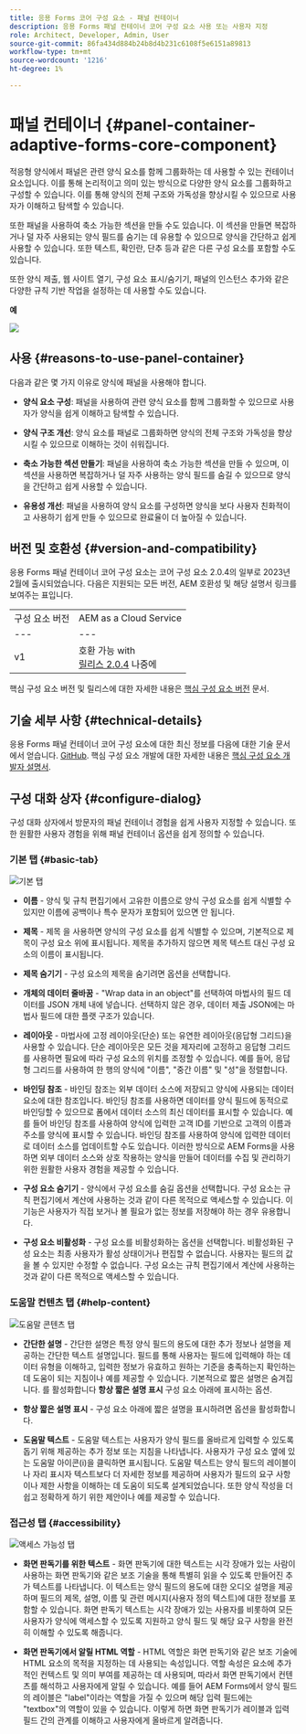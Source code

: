 ```yaml
---
title: 응용 Forms 코어 구성 요소 - 패널 컨테이너
description: 응용 Forms 패널 컨테이너 코어 구성 요소 사용 또는 사용자 지정
role: Architect, Developer, Admin, User
source-git-commit: 86fa434d884b24b8d4b231c6108f5e6151a89813
workflow-type: tm+mt
source-wordcount: '1216'
ht-degree: 1%

---
```



# 패널 컨테이너 {#panel-container-adaptive-forms-core-component}

적응형 양식에서 패널은 관련 양식 요소를 함께 그룹화하는 데 사용할 수 있는 컨테이너 요소입니다. 이를 통해 논리적이고 의미 있는 방식으로 다양한 양식 요소를 그룹화하고 구성할 수 있습니다. 이를 통해 양식의 전체 구조와 가독성을 향상시킬 수 있으므로 사용자가 이해하고 탐색할 수 있습니다.

또한 패널을 사용하여 축소 가능한 섹션을 만들 수도 있습니다. 이 섹션을 만들면 복잡하거나 덜 자주 사용되는 양식 필드를 숨기는 데 유용할 수 있으므로 양식을 간단하고 쉽게 사용할 수 있습니다. 또한 텍스트, 확인란, 단추 등과 같은 다른 구성 요소를 포함할 수도 있습니다.

또한 양식 제출, 웹 사이트 열기, 구성 요소 표시/숨기기, 패널의 인스턴스 추가와 같은 다양한 규칙 기반 작업을 설정하는 데 사용할 수도 있습니다.

**예**

![](/help/adaptive-forms/assets/panel-container.png)

## 사용 {#reasons-to-use-panel-container}

다음과 같은 몇 가지 이유로 양식에 패널을 사용해야 합니다.

* **양식 요소 구성**: 패널을 사용하여 관련 양식 요소를 함께 그룹화할 수 있으므로 사용자가 양식을 쉽게 이해하고 탐색할 수 있습니다.

* **양식 구조 개선**: 양식 요소를 패널로 그룹화하면 양식의 전체 구조와 가독성을 향상시킬 수 있으므로 이해하는 것이 쉬워집니다.

* **축소 가능한 섹션 만들기**: 패널을 사용하여 축소 가능한 섹션을 만들 수 있으며, 이 섹션을 사용하면 복잡하거나 덜 자주 사용하는 양식 필드를 숨길 수 있으므로 양식을 간단하고 쉽게 사용할 수 있습니다.

* **유용성 개선**: 패널을 사용하여 양식 요소를 구성하면 양식을 보다 사용자 친화적이고 사용하기 쉽게 만들 수 있으므로 완료율이 더 높아질 수 있습니다.

## 버전 및 호환성 {#version-and-compatibility}

응용 Forms 패널 컨테이너 코어 구성 요소는 코어 구성 요소 2.0.4의 일부로 2023년 2월에 출시되었습니다. 다음은 지원되는 모든 버전, AEM 호환성 및 해당 설명서 링크를 보여주는 표입니다.

|  |  |
|---|---|
| 구성 요소 버전 | AEM as a Cloud Service |
| --- | --- |
| v1 | 호환 가능 with<br>[릴리스 2.0.4](/help/versions.md) 나중에 | 호환 가능 | 호환 가능 |

핵심 구성 요소 버전 및 릴리스에 대한 자세한 내용은 [핵심 구성 요소 버전](/help/versions.md) 문서.

<!-- ## Sample Component Output {#sample-component-output}

To experience the Accordion Component as well as see examples of its configuration options as well as HTML and JSON output, visit the [Component Library](https://adobe.com/go/aem_cmp_library_accordion). -->

## 기술 세부 사항 {#technical-details}

응용 Forms 패널 컨테이너 코어 구성 요소에 대한 최신 정보를 다음에 대한 기술 문서에서 얻습니다. [GitHub](https://github.com/adobe/aem-core-forms-components/tree/master/ui.af.apps/src/main/content/jcr_root/apps/core/fd/components/form/panelcontainer/v1/panelcontainer). 핵심 구성 요소 개발에 대한 자세한 내용은 [핵심 구성 요소 개발자 설명서](/help/developing/overview.md).

## 구성 대화 상자 {#configure-dialog}

구성 대화 상자에서 방문자의 패널 컨테이너 경험을 쉽게 사용자 지정할 수 있습니다. 또한 원활한 사용자 경험을 위해 패널 컨테이너 옵션을 쉽게 정의할 수 있습니다.

### 기본 탭 {#basic-tab}

![기본 탭](/help/adaptive-forms/assets/panelcontainer_basictab.png)

* **이름** - 양식 및 규칙 편집기에서 고유한 이름으로 양식 구성 요소를 쉽게 식별할 수 있지만 이름에 공백이나 특수 문자가 포함되어 있으면 안 됩니다.

* **제목** - 제목 을 사용하면 양식의 구성 요소를 쉽게 식별할 수 있으며, 기본적으로 제목이 구성 요소 위에 표시됩니다. 제목을 추가하지 않으면 제목 텍스트 대신 구성 요소의 이름이 표시됩니다.

* **제목 숨기기** - 구성 요소의 제목을 숨기려면 옵션을 선택합니다.

* **개체의 데이터 줄바꿈** - &quot;Wrap data in an object&quot;를 선택하여 마법사의 필드 데이터를 JSON 개체 내에 넣습니다. 선택하지 않은 경우, 데이터 제출 JSON에는 마법사 필드에 대한 플랫 구조가 있습니다.

* **레이아웃** - 마법사에 고정 레이아웃(단순) 또는 유연한 레이아웃(응답형 그리드)을 사용할 수 있습니다. 단순 레이아웃은 모든 것을 제자리에 고정하고 응답형 그리드를 사용하면 필요에 따라 구성 요소의 위치를 조정할 수 있습니다. 예를 들어, 응답형 그리드를 사용하여 한 행의 양식에 &quot;이름&quot;, &quot;중간 이름&quot; 및 &quot;성&quot;을 정렬합니다.

* **바인딩 참조** - 바인딩 참조는 외부 데이터 소스에 저장되고 양식에 사용되는 데이터 요소에 대한 참조입니다. 바인딩 참조를 사용하면 데이터를 양식 필드에 동적으로 바인딩할 수 있으므로 폼에서 데이터 소스의 최신 데이터를 표시할 수 있습니다. 예를 들어 바인딩 참조를 사용하여 양식에 입력한 고객 ID를 기반으로 고객의 이름과 주소를 양식에 표시할 수 있습니다. 바인딩 참조를 사용하여 양식에 입력한 데이터로 데이터 소스를 업데이트할 수도 있습니다. 이러한 방식으로 AEM Forms을 사용하면 외부 데이터 소스와 상호 작용하는 양식을 만들어 데이터를 수집 및 관리하기 위한 원활한 사용자 경험을 제공할 수 있습니다.
* **구성 요소 숨기기** - 양식에서 구성 요소를 숨길 옵션을 선택합니다. 구성 요소는 규칙 편집기에서 계산에 사용하는 것과 같이 다른 목적으로 액세스할 수 있습니다. 이 기능은 사용자가 직접 보거나 볼 필요가 없는 정보를 저장해야 하는 경우 유용합니다.
* **구성 요소 비활성화** - 구성 요소를 비활성화하는 옵션을 선택합니다. 비활성화된 구성 요소는 최종 사용자가 활성 상태이거나 편집할 수 없습니다. 사용자는 필드의 값을 볼 수 있지만 수정할 수 없습니다. 구성 요소는 규칙 편집기에서 계산에 사용하는 것과 같이 다른 목적으로 액세스할 수 있습니다.

### 도움말 컨텐츠 탭 {#help-content}

![도움말 콘텐츠 탭](/help/adaptive-forms/assets/panelcontainer_helptab.png)

* **간단한 설명** - 간단한 설명은 특정 양식 필드의 용도에 대한 추가 정보나 설명을 제공하는 간단한 텍스트 설명입니다. 필드를 통해 사용자는 필드에 입력해야 하는 데이터 유형을 이해하고, 입력한 정보가 유효하고 원하는 기준을 충족하는지 확인하는 데 도움이 되는 지침이나 예를 제공할 수 있습니다. 기본적으로 짧은 설명은 숨겨집니다. 를 활성화합니다 **항상 짧은 설명 표시** 구성 요소 아래에 표시하는 옵션.

* **항상 짧은 설명 표시** - 구성 요소 아래에 짧은 설명을 표시하려면 옵션을 활성화합니다.

* **도움말 텍스트** - 도움말 텍스트는 사용자가 양식 필드를 올바르게 입력할 수 있도록 돕기 위해 제공하는 추가 정보 또는 지침을 나타냅니다. 사용자가 구성 요소 옆에 있는 도움말 아이콘(i)을 클릭하면 표시됩니다. 도움말 텍스트는 양식 필드의 레이블이나 자리 표시자 텍스트보다 더 자세한 정보를 제공하며 사용자가 필드의 요구 사항이나 제한 사항을 이해하는 데 도움이 되도록 설계되었습니다. 또한 양식 작성을 더 쉽고 정확하게 하기 위한 제안이나 예를 제공할 수 있습니다.

### 접근성 탭 {#accessibility}

![액세스 가능성 탭](/help/adaptive-forms/assets/panelcontainer_accessibilitytab.png)

* **화면 판독기를 위한 텍스트** - 화면 판독기에 대한 텍스트는 시각 장애가 있는 사람이 사용하는 화면 판독기와 같은 보조 기술을 통해 특별히 읽을 수 있도록 만들어진 추가 텍스트를 나타냅니다. 이 텍스트는 양식 필드의 용도에 대한 오디오 설명을 제공하며 필드의 제목, 설명, 이름 및 관련 메시지(사용자 정의 텍스트)에 대한 정보를 포함할 수 있습니다. 화면 판독기 텍스트는 시각 장애가 있는 사용자를 비롯하여 모든 사용자가 양식에 액세스할 수 있도록 지원하고 양식 필드 및 해당 요구 사항을 완전히 이해할 수 있도록 해줍니다.

* **화면 판독기에서 알릴 HTML 역할** - HTML 역할은 화면 판독기와 같은 보조 기술에 HTML 요소의 목적을 지정하는 데 사용되는 속성입니다. 역할 속성은 요소에 추가적인 컨텍스트 및 의미 부여를 제공하는 데 사용되며, 따라서 화면 판독기에서 컨텐츠를 해석하고 사용자에게 알릴 수 있습니다. 예를 들어 AEM Forms에서 양식 필드의 레이블은 &quot;label&quot;이라는 역할을 가질 수 있으며 해당 입력 필드에는 &quot;textbox&quot;의 역할이 있을 수 있습니다. 이렇게 하면 화면 판독기가 레이블과 입력 필드 간의 관계를 이해하고 사용자에게 올바르게 알려줍니다.




